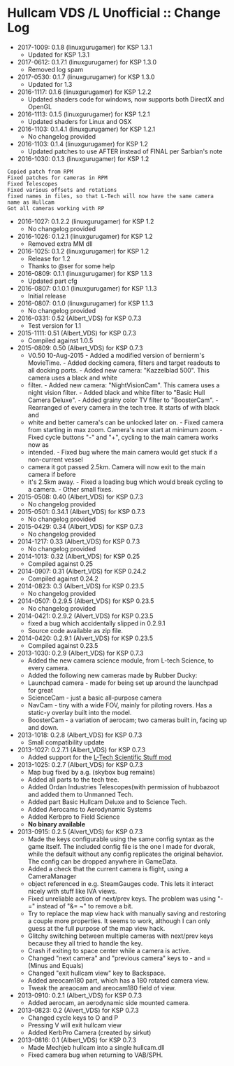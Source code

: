 # Hullcam VDS /L Unofficial :: Change Log

* 2017-1009: 0.1.8 (linuxgurugamer) for KSP 1.3.1
	+ Updated for KSP 1.3.1
* 2017-0612: 0.1.7.1 (linuxgurugamer) for KSP 1.3.0
	+ Removed log spam
* 2017-0530: 0.1.7 (linuxgurugamer) for KSP 1.3.0
	+ Updated for 1.3
* 2016-1117: 0.1.6 (linuxgurugamer) for KSP 1.2.2
	+ Updated shaders code for windows, now supports both DirectX and OpenGL
* 2016-1113: 0.1.5 (linuxgurugamer) for KSP 1.2.1
	+ Updated shaders for Linux and OSX
* 2016-1103: 0.1.4.1 (linuxgurugamer) for KSP 1.2.1
	+ No changelog provided
* 2016-1103: 0.1.4 (linuxgurugamer) for KSP 1.2
	+ Updated patches to use AFTER instead of FINAL per Sarbian's note
* 2016-1030: 0.1.3 (linuxgurugamer) for KSP 1.2
```
Copied patch from RPM 
Fixed patches for cameras in RPM
Fixed Telescopes
Fixed various offsets and rotations
fixed names in files, so that L-Tech will now have the same camera name as Hullcam
Got all cameras working with RP
```
* 2016-1027: 0.1.2.2 (linuxgurugamer) for KSP 1.2
	+ No changelog provided
* 2016-1026: 0.1.2.1 (linuxgurugamer) for KSP 1.2
	+ Removed extra MM dll
* 2016-1025: 0.1.2 (linuxgurugamer) for KSP 1.2
	+ Release for 1.2
	+ Thanks to @ser for some help
* 2016-0809: 0.1.1 (linuxgurugamer) for KSP 1.1.3
	+ Updated part cfg
* 2016-0807: 0.1.0.1 (linuxgurugamer) for KSP 1.1.3
	+ Initial release
* 2016-0807: 0.1.0 (linuxgurugamer) for KSP 1.1.3
	+ No changelog provided
* 2016-0331: 0.52 (Albert_VDS) for KSP 0.7.3
	+ Test version for 1.1
* 2015-1111: 0.51 (Albert_VDS) for KSP 0.7.3
	+ Compiled against 1.0.5
* 2015-0809: 0.50 (Albert_VDS) for KSP 0.7.3
	+ V0.50 10-Aug-2015
			- Added a modified version of bernierm's MovieTime.
			- Added docking camera, filters and target readouts to all docking ports.
			- Added new camera: "Kazzelblad 500". This camera uses a black and white
	+ filter.
			- Added new camera: "NightVisionCam". This camera uses a night vision filter.
			- Added black and white filter to "Basic Hull Camera Deluxe".
			- Added grainy color TV filter to "BoosterCam".
			- Rearranged of every camera in the tech tree. It starts of with black and
	+ white and better camera's can be unlocked later on.
			- Fixed camera from starting in max zoom. Camera's now start at minimum zoom.
			- Fixed cycle buttons "-" and "+", cycling to the main camera works now as
	+ intended.
			- Fixed bug where the main camera would get stuck if a non-current vessel
	+ camera it got passed 2.5km. Camera will now exit to the main camera if before
	+ it's 2.5km away.
			- Fixed a loading bug which would break cycling to a camera.
			- Other small fixes.
* 2015-0508: 0.40 (Albert_VDS) for KSP 0.7.3
	+ No changelog provided
* 2015-0501: 0.34.1 (Albert_VDS) for KSP 0.7.3
	+ No changelog provided
* 2015-0429: 0.34 (Albert_VDS) for KSP 0.7.3
	+ No changelog provided
* 2014-1217: 0.33 (Albert_VDS) for KSP 0.7.3
	+ No changelog provided
* 2014-1013: 0.32 (Albert_VDS) for KSP 0.25
	+ Compiled against 0.25
* 2014-0907: 0.31 (Albert_VDS) for KSP 0.24.2
	+ Compiled against 0.24.2
* 2014-0823: 0.3 (Albert_VDS) for KSP 0.23.5
	+ No changelog provided
* 2014-0507: 0.2.9.5 (Albert_VDS) for KSP 0.23.5
	+ No changelog provided
* 2014-0421: 0.2.9.2 (Alvert_VDS) for KSP 0.23.5
	+ fixed a bug which accidentally slipped in 0.2.9.1
	+ Source code available as zip file.
* 2014-0420: 0.2.9.1 (Alvert_VDS) for KSP 0.23.5
	+ Compiled against 0.23.5
* 2013-1030: 0.2.9 (Albert_VDS) for KSP 0.7.3
	+ Added the new camera science module, from L-tech Science, to every camera.
	+ Added the following new cameras made by Rubber Ducky:
	+ Launchpad camera - made for being set up around the launchpad for great
	+ ScienceCam - just a basic all-purpose camera
	+ NavCam - tiny with a wide FOV, mainly for piloting rovers. Has a static-y overlay built into the model.
	+ BoosterCam - a variation of aerocam; two cameras built in, facing up and down.
* 2013-1018: 0.2.8 (Albert_VDS) for KSP 0.7.3
	+ Small compatibility update
* 2013-1027: 0.2.7.1 (Albert_VDS) for KSP 0.7.3
	+ Added support for the [L-Tech Scientific Stuff mod](http://forum.kerbalspaceprogram.com/threads/53813-0-22-L-Tech-Scientific-Stuff-V1-5)
* 2013-1025: 0.2.7 (Albert_VDS) for KSP 0.7.3
	+ Map bug fixed by a.g. (skybox bug remains)
	+ Added all parts to the tech tree.
	+ Added Ordan Industries Telescopes(with permission of hubbazoot and added them to Unmanned Tech.
	+ Added part Basic Hullcam Deluxe and to Science Tech.
	+ Added Aerocams to Aerodynamic Systems
	+ Added Kerbpro to Field Science
	* **No binary available**
* 2013-0915: 0.2.5 (Alvert_VDS) for KSP 0.7.3
	+ Made the keys configurable using the same config syntax as the game itself. The included config file is the one I made for dvorak, while the default without any config replicates the original behavior. The config can be dropped anywhere in GameData.
	+ Added a check that the current camera is flight, using a CameraManager
	+ object referenced in e.g. SteamGauges code. This lets it interact nicely with stuff like IVA views.
	+ Fixed unreliable action of next/prev keys. The problem was using "-=" instead of "&= ~" to remove a bit.
	+ Try to replace the map view hack with manually saving and restoring a couple more properties. It seems to work, although I can only guess at the full purpose of the map view hack.
	+ Glitchy switching between multiple cameras with next/prev keys because they all tried to handle the key.
	+ Crash if exiting to space center while a camera is active.
	+ Changed "next camera" and "previous camera" keys to - and = (Minus and Equals)
	+ Changed "exit hullcam view" key to Backspace.
	+ Added areocam180 part, which has a 180 rotated camera view.
	+ Tweak the areaocam and areocam180 field of view.
* 2013-0910: 0.2.1 (Albert_VDS) for KSP 0.7.3
	+ Added aerocam, an aerodynamic side mounted camera.
* 2013-0823: 0.2 (Alvert_VDS) for KSP 0.7.3
	+ Changed cycle keys to O and P
	+ Pressing V will exit hullcam view
	+ Added KerbPro Camera (created by sirkut)
* 2013-0816: 0.1 (Albert_VDS) for KSP 0.7.3
	+ Made Mechjeb hullcam into a single hullcam.dll
	+ Fixed camera bug when returning to VAB/SPH.